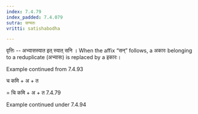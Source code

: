 ```yaml
---
index: 7.4.79
index_padded: 7.4.079
sutra: सन्यतः
vritti: satishabodha

---
```

वृत्तिः -- अभ्यासस्यात इत् स्यात् सनि । When the affix “सन्” follows, a अकारः belonging to a reduplicate (अभ्यासः) is replaced by a इकारः।


Example continued from 7.4.93


च कमि + अ + त

= चि कमि + अ + त 7.4.79


Example continued under 7.4.94